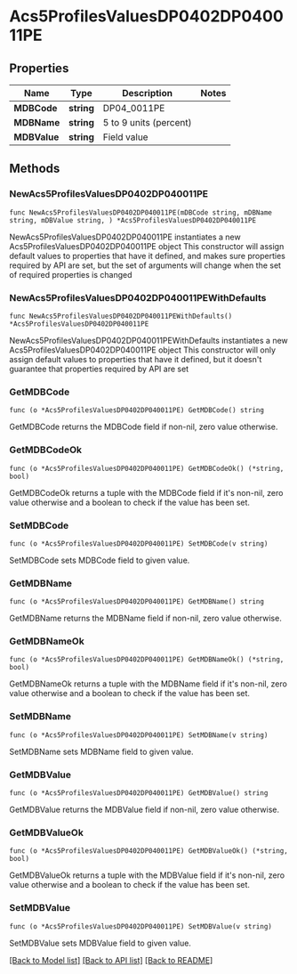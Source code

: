# Acs5ProfilesValuesDP0402DP040011PE

## Properties

Name | Type | Description | Notes
------------ | ------------- | ------------- | -------------
**MDBCode** | **string** | DP04_0011PE | 
**MDBName** | **string** | 5 to 9 units (percent) | 
**MDBValue** | **string** | Field value | 

## Methods

### NewAcs5ProfilesValuesDP0402DP040011PE

`func NewAcs5ProfilesValuesDP0402DP040011PE(mDBCode string, mDBName string, mDBValue string, ) *Acs5ProfilesValuesDP0402DP040011PE`

NewAcs5ProfilesValuesDP0402DP040011PE instantiates a new Acs5ProfilesValuesDP0402DP040011PE object
This constructor will assign default values to properties that have it defined,
and makes sure properties required by API are set, but the set of arguments
will change when the set of required properties is changed

### NewAcs5ProfilesValuesDP0402DP040011PEWithDefaults

`func NewAcs5ProfilesValuesDP0402DP040011PEWithDefaults() *Acs5ProfilesValuesDP0402DP040011PE`

NewAcs5ProfilesValuesDP0402DP040011PEWithDefaults instantiates a new Acs5ProfilesValuesDP0402DP040011PE object
This constructor will only assign default values to properties that have it defined,
but it doesn't guarantee that properties required by API are set

### GetMDBCode

`func (o *Acs5ProfilesValuesDP0402DP040011PE) GetMDBCode() string`

GetMDBCode returns the MDBCode field if non-nil, zero value otherwise.

### GetMDBCodeOk

`func (o *Acs5ProfilesValuesDP0402DP040011PE) GetMDBCodeOk() (*string, bool)`

GetMDBCodeOk returns a tuple with the MDBCode field if it's non-nil, zero value otherwise
and a boolean to check if the value has been set.

### SetMDBCode

`func (o *Acs5ProfilesValuesDP0402DP040011PE) SetMDBCode(v string)`

SetMDBCode sets MDBCode field to given value.


### GetMDBName

`func (o *Acs5ProfilesValuesDP0402DP040011PE) GetMDBName() string`

GetMDBName returns the MDBName field if non-nil, zero value otherwise.

### GetMDBNameOk

`func (o *Acs5ProfilesValuesDP0402DP040011PE) GetMDBNameOk() (*string, bool)`

GetMDBNameOk returns a tuple with the MDBName field if it's non-nil, zero value otherwise
and a boolean to check if the value has been set.

### SetMDBName

`func (o *Acs5ProfilesValuesDP0402DP040011PE) SetMDBName(v string)`

SetMDBName sets MDBName field to given value.


### GetMDBValue

`func (o *Acs5ProfilesValuesDP0402DP040011PE) GetMDBValue() string`

GetMDBValue returns the MDBValue field if non-nil, zero value otherwise.

### GetMDBValueOk

`func (o *Acs5ProfilesValuesDP0402DP040011PE) GetMDBValueOk() (*string, bool)`

GetMDBValueOk returns a tuple with the MDBValue field if it's non-nil, zero value otherwise
and a boolean to check if the value has been set.

### SetMDBValue

`func (o *Acs5ProfilesValuesDP0402DP040011PE) SetMDBValue(v string)`

SetMDBValue sets MDBValue field to given value.



[[Back to Model list]](../README.md#documentation-for-models) [[Back to API list]](../README.md#documentation-for-api-endpoints) [[Back to README]](../README.md)


